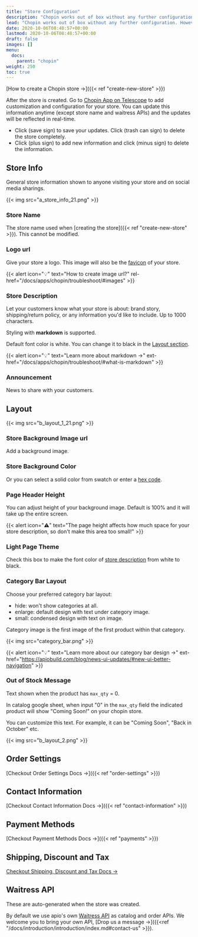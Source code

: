 ```yaml
---
title: "Store Configuration"
description: "Chopin works out of box without any further configuration. However, for those who'd like to add custom rules and business automations, we've made it easy to add customization and localization to work with businesses from all over the world."
lead: "Chopin works out of box without any further configuration. However, for those who'd like to add custom rules and business automations, we've made it easy to add customization and localization to work with businesses from all over the world."
date: 2020-10-06T08:48:57+00:00
lastmod: 2020-10-06T08:48:57+00:00
draft: false
images: []
menu:
  docs:
    parent: "chopin"
weight: 250
toc: true
---
```


[How to create a Chopin store →]({{< ref "create-new-store" >}})

After the store is created. Go to [Chopin App on Telescope](https://telescope.apiobuild.com/app/chopin) to add customization and configuration for your store. You can update this information anytime (except store name and waitress APIs) and the updates will be reflected in real-time.

- Click <i class="fas fa-save"></i> (save sign) to save your updates. Click <i class="fas fa-trash"></i> (trash can sign) to delete the store completely.
- Click <i class="fas fa-plus-circle"></i> (plus sign) to add new information and click <i class="fas fa-minus-circle"></i> (minus sign) to delete the information.

## Store Info

General store information shown to anyone visiting your store and on social media sharings.

{{< img src="a_store_info_21.png" >}}

### Store Name

The store name used when [creating the store]({{< ref "create-new-store" >}}). This cannot be modified.

### Logo url

Give your store a logo. This image will also be the [favicon](https://en.wikipedia.org/wiki/Favicon) of your store.

{{< alert icon="💡" text="How to create image url?" rel-href="/docs/apps/chopin/troubleshoot/#images" >}}

### Store Description

Let your customers know what your store is about: brand story, shipping/return policy, or any information you'd like to include. Up to 1000 characters.

Styling with **markdown** is supported.

Default font color is white. You can change it to black in the [Layout section](/docs/apps/chopin/store-configuration/#light-page-theme).

{{< alert icon="💡" text="Learn more about markdown →" ext-href="/docs/apps/chopin/troubleshoot/#what-is-markdown" >}}

### Announcement

News to share with your customers.

## Layout

{{< img src="b_layout_1_21.png" >}}

### Store Background Image url

Add a background image.

### Store Background Color

Or you can select a solid color from swatch or enter a [hex code](https://htmlcolorcodes.com/).

### Page Header Height

You can adjust height of your background image. Default is 100% and it will take up the entire screen.

{{< alert icon="⚠️" text="The page height affects how much space for your store description, so don't make this area too small!" >}}

### Light Page Theme

Check this box to make the font color of [store description](#store-description) from white to black.

### Category Bar Layout

Choose your preferred category bar layout:

- hide: won't show categories at all.
- enlarge: default design with text under category image.
- small: condensed design with text on image.

Category image is the first image of the first product within that category.

{{< img src="category_bar.png" >}}

{{< alert icon="💡" text="Learn more about our category bar design →" ext-href="https://apiobuild.com/blog/news-ui-updates/#new-ui-better-navigation" >}}

### Out of Stock Message

Text shown when the product has `max_qty` = 0.

In catalog google sheet, when input "0" in the `max_qty` field the indicated product will show "Coming Soon!" on your chopin store.

You can customize this text. For example, it can be "Coming Soon", "Back in October" etc.

{{< img src="b_layout_2.png" >}}

## Order Settings

[Checkout Order Settings Docs →]({{< ref "order-settings" >}})

## Contact Information

[Checkout Contact Information Docs →]({{< ref "contact-information" >}})

## Payment Methods

[Checkout Payment Methods Docs →]({{< ref "payments" >}})

## Shipping, Discount and Tax

[Checkout Shipping, Discount and Tax Docs →](/docs/apps/chopin/order-settings/#shipping)

## Waitress API

These are auto-generated when the store was created.

By default we use apio's own [Waitress API](https://telescope.apiobuild.com/app/waitress) as catalog and order APIs. We welcome you to bring your own API, [Drop us a message →]({{<ref "/docs/introduction/introduction/index.md#contact-us" >}}).

